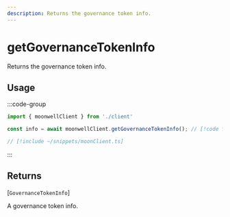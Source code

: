 ```yaml
---
description: Returns the governance token info.
---
```


# getGovernanceTokenInfo

Returns the governance token info.

## Usage

:::code-group

```ts twoslash [example.ts]
import { moonwellClient } from './client'

const info = await moonwellClient.getGovernanceTokenInfo(); // [!code focus]
```

```ts twoslash [client.ts] filename="client.ts"
// [!include ~/snippets/moonClient.ts]
```

:::

## Returns

[`GovernanceTokenInfo`]<!-- /docs/glossary/types#governance-token-info -->

A governance token info.

<!-- ## Parameters

### includeLiquidStakingRewards

- **Type:** `boolean`

Whether to include liquid staking rewards in the response.

```ts twoslash
// [!include ~/snippets/moonClient.ts]
// ---cut---
const markets = await moonwellClient.getMarkets({
  includeLiquidStakingRewards: true // [!code focus]
})
``` -->